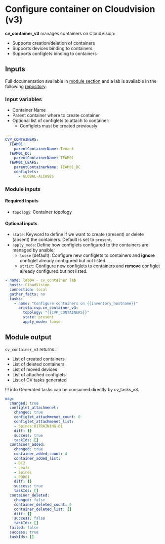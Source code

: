 # Configure container on Cloudvision (v3)

__cv_container_v3__ manages containers on CloudVision:

- Supports creation/deletion of containers
- Supports devices binding to containers
- Supports configlets binding to containers

## Inputs

Full documentation available in [module section](../../modules/cv_container_v3.rst.md) and a lab is available in the following [repository](https://github.com/arista-netdevops-community/ansible-cvp-avd-toi).

### Input variables

- Container Name
- Parent container where to create container
- Optional list of configlets to attach to container:
  - Configlets must be created previously

```yaml
---
CVP_CONTAINERS:
  TEAM01:
    parentContainerName: Tenant
  TEAM01_DC:
    parentContainerName: TEAM01
  TEAM01_LEAFS:
    parentContainerName: TEAM01_DC
    configlets:
      - GLOBAL-ALIASES
```

### Module inputs

#### Required Inputs

- `topology`: Container topology

#### Optional inputs

- `state`: Keyword to define if we want to create (present) or delete (absent) the containers. Default is set to `present`.
- `apply_mode`: Define how configlets configured to the containers are managed by ansible:
  - `loose` (default): Configure new configlets to containers and __ignore__ configlet already configured but not listed.
  - `strict`: Configure new configlets to containers and __remove__ configlet already configured but not listed.


```yaml
- name: lab04 - cv_container lab
  hosts: CloudVision
  connection: local
  gather_facts: no
  tasks:
    - name: "Configure containers on {{inventory_hostname}}"
      arista.cvp.cv_container_v3:
        topology: "{{CVP_CONTAINERS}}"
        state: present
        apply_mode: loose
```

## Module output

`cv_container_v3` returns :

- List of created containers
- List of deleted containers
- List of moved devices
- List of attached configlets
- List of CV tasks generated

!!! info
    Generated tasks can be consumed directly by cv_tasks_v3.

```yaml
msg:
  changed: true
  configlet_attachmenet:
    changed: true
    configlet_attachmenet_count: 0
    configlet_attachmenet_list:
    - Spines:01TRAINING-01
    diff: {}
    success: true
    taskIds: []
  container_added:
    changed: true
    container_added_count: 4
    container_added_list:
    - DC2
    - Leafs
    - Spines
    - POD01
    diff: {}
    success: true
    taskIds: []
  container_deleted:
    changed: false
    container_deleted_count: 0
    container_deleted_list: []
    diff: {}
    success: false
    taskIds: []
  failed: false
  success: true
  taskIds: []
```
